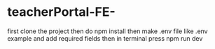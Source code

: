 # teacherPortal-FE-
first clone the project 
then do npm install 
then make .env file like .env example and add required fields
then in terminal press npm run dev